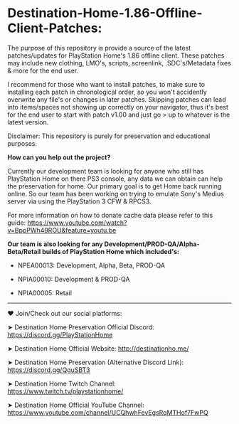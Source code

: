 # Destination-Home-1.86-Offline-Client-Patches:

The purpose of this repository is provide a source of the latest patches/updates for PlayStation Home's 1.86 offline client. These patches may include new clothing, LMO's, scripts, screenlink, .SDC's/Metadata fixes & more for the end user. 

I recommend for those who want to install patches, to make sure to installing each patch in chronological order, so you won't accidently overwrite any file's or changes in later patches. Skipping patches can lead into items/spaces not showing up correctly on your navigator, thus it's best for the end user to start with patch v1.00 and just go > up to whatever is the latest version.

Disclaimer: This repository is purely for preservation and educational purposes.

**How can you help out the project?**

Currently our development team is looking for anyone who still has PlayStation Home on there PS3 console, any data we can obtain can help the preservation for home. Our primary goal is to get Home back running online. So our team has been working on trying to emulate Sony's Medius server via using the PlayStation 3 CFW & RPCS3.

For more information on how to donate cache data please refer to this guide: https://www.youtube.com/watch?v=BppPWh49ROU&feature=youtu.be

**Our team is also looking for any Development/PROD-QA/Alpha-Beta/Retail builds of PlayStation Home which included's:**

* NPEA00013: Development, Alpha, Beta, PROD-QA

* NPIA00010: Development & PROD-QA 

* NPIA00005: Retail

-------------------------------------------------------

❤️ Join/Check out our social platforms:

➤ Destination Home Preservation Official Discord: https://discord.gg/PlayStationHome

➤ Destination Home Official Website: http://destinationho.me/

➤ Destination Home Preservation (Alternative Discord Link): https://discord.gg/QguSBT3

➤ Destination Home Twitch Channel: https://www.twitch.tv/playstationhome/

➤ Destination Home Official YouTube Channel: https://www.youtube.com/channel/UCQhwhFevEgsRqMTHof7FwPQ


 
